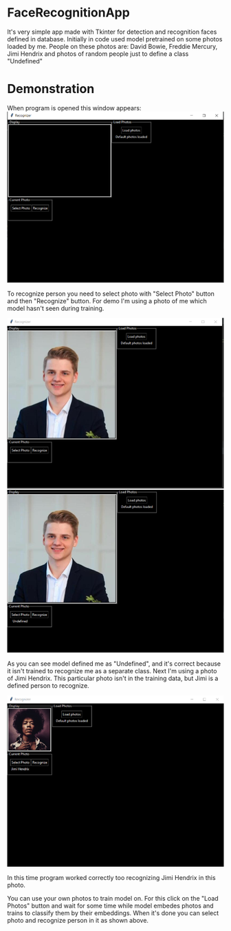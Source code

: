 # FaceRecognitionApp

It's very simple app made with Tkinter for detection and recognition faces defined in database. Initially in code used model pretrained on some photos loaded by me. People on these photos are: David Bowie, Freddie Mercury, Jimi Hendrix and photos of random people just to define a class "Undefined"

# Demonstration
When program is opened this window appears: 
![alt text](DemoPhotos/0.PNG?raw=true)

To recognize person you need to select photo with "Select Photo" button and then "Recognize" button. For demo I'm using a photo of me which model hasn't seen during training.

![alt text](DemoPhotos/1.PNG?raw=true)
![alt text](DemoPhotos/2.PNG?raw=true)

As you can see model defined me as "Undefined", and it's correct because it isn't trained to recognize me as a separate class.
Next I'm using a photo of Jimi Hendrix. This particular photo isn't in the training data, but Jimi is a defined person to recognize.

![alt text](DemoPhotos/3.PNG?raw=true)

In this time program worked correctly too recognizing Jimi Hendrix in this photo.

You can use your own photos to train model on. For this click on the "Load Photos" button and wait for some time while model embedes photos and trains to classify them by their embeddings. When it's done you can select photo and recognize person in it as shown above.
